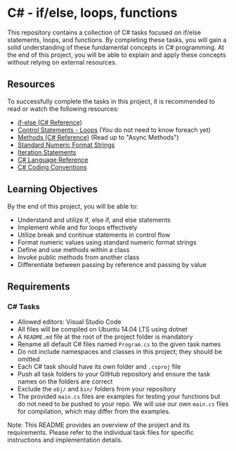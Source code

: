 C# - if/else, loops, functions
==============================

This repository contains a collection of C# tasks focused on if/else statements, loops, and functions. By completing these tasks, you will gain a solid understanding of these fundamental concepts in C# programming. At the end of this project, you will be able to explain and apply these concepts without relying on external resources.

Resources
---------

To successfully complete the tasks in this project, it is recommended to read or watch the following resources:

-   [if-else (C# Reference)](https://docs.microsoft.com/en-us/dotnet/csharp/language-reference/keywords/if-else)
-   [Control Statements - Loops](https://docs.microsoft.com/en-us/dotnet/csharp/tutorials/intro-to-csharp/control-flow-statements#loops) (You do not need to know foreach yet)
-   [Methods (C# Reference)](https://docs.microsoft.com/en-us/dotnet/csharp/programming-guide/classes-and-structs/methods) (Read up to "Async Methods")
-   [Standard Numeric Format Strings](https://docs.microsoft.com/en-us/dotnet/standard/base-types/standard-numeric-format-strings)
-   [Iteration Statements](https://docs.microsoft.com/en-us/dotnet/csharp/language-reference/keywords/iteration-statements)
-   [C# Language Reference](https://docs.microsoft.com/en-us/dotnet/csharp/language-reference/)
-   [C# Coding Conventions](https://docs.microsoft.com/en-us/dotnet/csharp/programming-guide/inside-a-program/coding-conventions)

Learning Objectives
-------------------

By the end of this project, you will be able to:

-   Understand and utilize if, else if, and else statements
-   Implement while and for loops effectively
-   Utilize break and continue statements in control flow
-   Format numeric values using standard numeric format strings
-   Define and use methods within a class
-   Invoke public methods from another class
-   Differentiate between passing by reference and passing by value

Requirements
------------

### C# Tasks

-   Allowed editors: Visual Studio Code
-   All files will be compiled on Ubuntu 14.04 LTS using dotnet
-   A `README.md` file at the root of the project folder is mandatory
-   Rename all default C# files named `Program.cs` to the given task names
-   Do not include namespaces and classes in this project; they should be omitted
-   Each C# task should have its own folder and `.csproj` file
-   Push all task folders to your GitHub repository and ensure the task names on the folders are correct
-   Exclude the `obj/` and `bin/` folders from your repository
-   The provided `main.cs` files are examples for testing your functions but do not need to be pushed to your repo. We will use our own `main.cs` files for compilation, which may differ from the examples.

Note: This README provides an overview of the project and its requirements. Please refer to the individual task files for specific instructions and implementation details.

